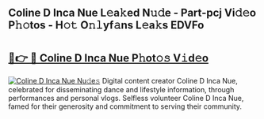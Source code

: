 ## Coline D Inca Nue L𝚎a𝚔ed N𝚞𝚍e - Part-pcj Vi𝚍𝚎o P𝚑𝚘tos - H𝚘𝚝 O𝚗𝚕yf𝚊ns L𝚎a𝚔s EDVFo

# <h2><a href="http://kfdtkm.oniu.top/?m=Coline+D+Inca+Nue">🔗👉 🔴 Coline D Inca Nue P𝚑ot𝚘𝚜 V𝚒d𝚎o</a></h2>

[![Coline D Inca Nue Nu𝚍e𝚜](https://i.imgur.com/0qMVB7G.gif)](http://kfdtkm.oniu.top/?m=Coline+D+Inca+Nue)
Digital content creator Coline D Inca Nue, celebrated for disseminating dance and lifestyle information, through performances and personal vlogs. Selfless volunteer Coline D Inca Nue, famed for their generosity and commitment to serving their community.  
